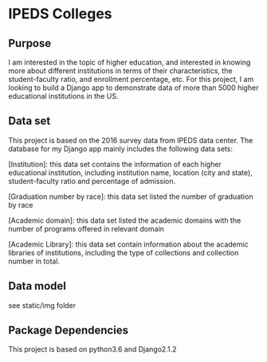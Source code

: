 # IPEDS Colleges

## Purpose
I am interested in the topic of higher education, and interested in knowing more about different institutions in terms of their characteristics, the student-faculty ratio, and enrollment percentage, etc. For this project, I am looking to build a Django app to demonstrate data of more than 5000 higher educational institutions in the US. 

## Data set
This project is based on the 2016 survey data from IPEDS data center. The database for my Django app mainly includes the following data sets:

[Institution]:
this data set contains the information of each higher educational institution, including institution name, location (city and state), student-faculty ratio and percentage of admission.


[Graduation number by race]: 
this data set listed the number of graduation by race

[Academic domain]:
this data set listed the academic domains with the number of programs offered in relevant domain

[Academic Library]: 
this data set contain information about the academic libraries of institutions, including the type of collections and collection number in total.


## Data model

see static/img folder

## Package Dependencies

This project is based on python3.6 and Django2.1.2
